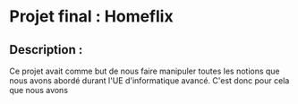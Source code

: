 # Projet final : Homeflix

## Description :

Ce projet avait comme but de nous faire manipuler toutes les notions que nous avons abordé durant l'UE d'informatique avancé.
C'est donc pour cela que nous avons